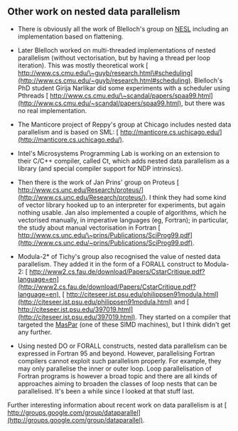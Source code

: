 ## Other work on nested data parallelism

- There is obviously all the work of Blelloch's group on [ NESL](http://en.wikipedia.org/wiki/NESL) including an implementation based on flattening.

- Later Blelloch worked on multi-threaded implementations of nested parallelism (without vectorisation, but by having a thread per loop iteration).  This was mostly theoretical work [ http://www.cs.cmu.edu/\~guyb/research.html\#scheduling](http://www.cs.cmu.edu/~guyb/research.html#scheduling). Blelloch's PhD student Girija Narlikar did some experiments with a scheduler using Pthreads [ http://www.cs.cmu.edu/\~scandal/papers/spaa99.html](http://www.cs.cmu.edu/~scandal/papers/spaa99.html), but there was no real implementation.

- The Manticore project of Reppy's group at Chicago includes nested data parallelism and is based on SML: [ http://manticore.cs.uchicago.edu/](http://manticore.cs.uchicago.edu/).

- Intel's Microsystems Programming Lab is working on an extension to their C/C++ compiler, called Ct, which adds nested data parallelism as a library (and special compiler support for NDP intrinsics).

- Then there is the work of Jan Prins' group on Proteus [ http://www.cs.unc.edu/Research/proteus/](http://www.cs.unc.edu/Research/proteus/).  I think they had some kind of vector library hooked up to an interpreter for experiments, but again nothing usable.  Jan also implemented a couple of algorithms, which he vectorised manually, in imperative languages (eg, Fortran); in particular, the study about manual vectorisation in Fortran [ http://www.cs.unc.edu/\~prins/Publications/SciProg99.pdf](http://www.cs.unc.edu/~prins/Publications/SciProg99.pdf).

- Modula-2\* of Tichy's group also recognised the value of nested data parallelism.  They added it in the form of a FORALL construct to Modula-2: [ http://www2.cs.fau.de/download/Papers/CstarCritique.pdf?language=en](http://www2.cs.fau.de/download/Papers/CstarCritique.pdf?language=en), [ http://citeseer.ist.psu.edu/philippsen91modula.html](http://citeseer.ist.psu.edu/philippsen91modula.html) and [ http://citeseer.ist.psu.edu/397019.html](http://citeseer.ist.psu.edu/397019.html).  They started on a compiler that targeted the [ MasPar](http://en.wikipedia.org/wiki/Maspar) (one of these SIMD machines), but I think didn't get any further.

- Using nested DO or FORALL constructs, nested data parallelism can be expressed in Fortran 95 and beyond.  However, parallelising Fortran compilers cannot exploit such parallelism properly.  For example, they may only parallelise the inner or outer loop.  Loop parallelisation of Fortran programs is however a broad topic and there are all kinds of approaches aiming to broaden the classes of loop nests that can be parallelised.  It's been a while since I looked at that stuff last.


Further interesting information about recent work on data parallelism is at [ http://groups.google.com/group/dataparallel](http://groups.google.com/group/dataparallel).

